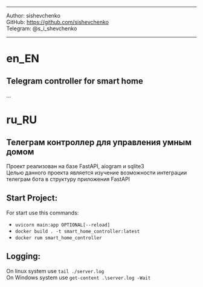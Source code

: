 ***
Author: sishevchenko  
GitHub: https://github.com/sishevchenko  
Telegram: @s_i_shevchenko  
***

# en_EN
## Telegram controller for smart home
...

# ru_RU
## Телеграм контроллер для управления умным домом  
Проект реализован на базе FastAPI, aiogram и sqlite3  
Целью данного проекта является изучение возможности интеграции телеграм бота в структуру приложения FastAPI  


## Start Project:
For start use this commands:  

- `uvicorn main:app OPTIONAL[--reload]`  
- `docker build . -t smart_home_controller:latest`  
- `docker rum smart_home_controller`  


## Logging: 
On linux system use `tail ./server.log`  
On Windows system use `get-content .\server.log -Wait`  
